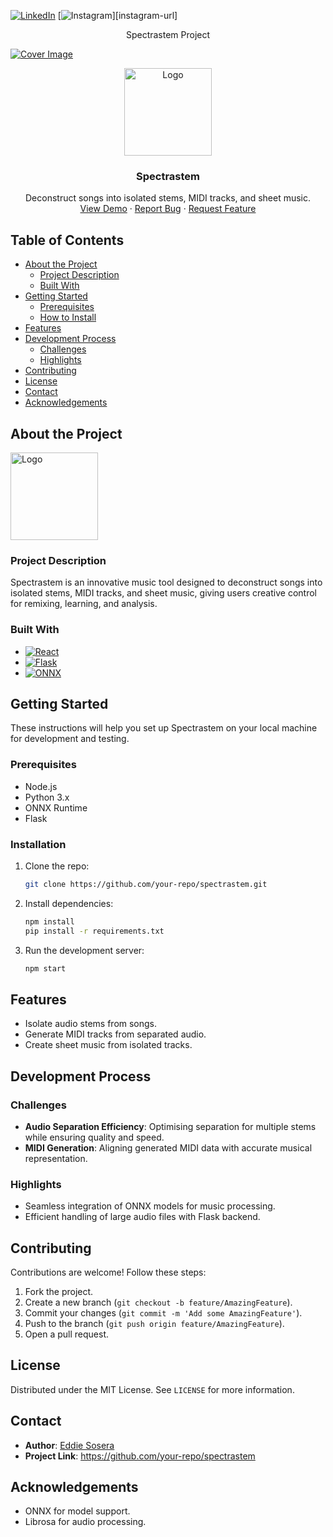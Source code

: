 <!-- Repository Information & Links -->

[![LinkedIn][linkedin-shield]][linkedin-url]
[![Instagram][instagram-shield]][instagram-url]

<p align="center">
Spectrastem Project
</p>

<!-- Cover Image-->
<a href="https://github.com/your-repo/spectrastem">
  <img src="./assets/readme/cover.png" alt="Cover Image">
</a>

<!-- HEADER SECTION -->
<p align="center">
  <a href="https://github.com/your-repo/spectrastem">
    <img src="./assets/icon.png" alt="Logo" width="140" height="140">
  </a>
  
  <h3 align="center">Spectrastem</h3>
  <p align="center">
    Deconstruct songs into isolated stems, MIDI tracks, and sheet music.
    <br>
    <a href="path/to/demonstration/video">View Demo</a> ·
    <a href="https://github.com/your-repo/spectrastem/issues">Report Bug</a> ·
    <a href="https://github.com/your-repo/spectrastem/issues">Request Feature</a>
  </p>
</p>

<!-- TABLE OF CONTENTS -->

## Table of Contents
- [About the Project](#about-the-project)
  - [Project Description](#project-description)
  - [Built With](#built-with)
- [Getting Started](#getting-started)
  - [Prerequisites](#prerequisites)
  - [How to Install](#how-to-install)
- [Features](#features)
- [Development Process](#development-process)
  - [Challenges](#challenges)
  - [Highlights](#highlights)
- [Contributing](#contributing)
- [License](#license)
- [Contact](#contact)
- [Acknowledgements](#acknowledgements)

<!--PROJECT DESCRIPTION-->

## About the Project

<img src="./assets/icon.png" alt="Logo" width="140" height="140">

### Project Description
Spectrastem is an innovative music tool designed to deconstruct songs into isolated stems, MIDI tracks, and sheet music, giving users creative control for remixing, learning, and analysis.

### Built With
- [![React][react-badge]][react-url]
- [![Flask][flask-badge]][flask-url]
- [![ONNX][onnx-badge]][onnx-url]

## Getting Started

These instructions will help you set up Spectrastem on your local machine for development and testing.

### Prerequisites
- Node.js
- Python 3.x
- ONNX Runtime
- Flask

### Installation

1. Clone the repo:
    ```sh
    git clone https://github.com/your-repo/spectrastem.git
    ```

2. Install dependencies:
    ```sh
    npm install
    pip install -r requirements.txt
    ```

3. Run the development server:
    ```sh
    npm start
    ```

## Features
- Isolate audio stems from songs.
- Generate MIDI tracks from separated audio.
- Create sheet music from isolated tracks.
  
## Development Process

### Challenges
- **Audio Separation Efficiency**: Optimising separation for multiple stems while ensuring quality and speed.
- **MIDI Generation**: Aligning generated MIDI data with accurate musical representation.

### Highlights
- Seamless integration of ONNX models for music processing.
- Efficient handling of large audio files with Flask backend.

## Contributing
Contributions are welcome! Follow these steps:
1. Fork the project.
2. Create a new branch (`git checkout -b feature/AmazingFeature`).
3. Commit your changes (`git commit -m 'Add some AmazingFeature'`).
4. Push to the branch (`git push origin feature/AmazingFeature`).
5. Open a pull request.

## License
Distributed under the MIT License. See `LICENSE` for more information.

## Contact
- **Author**: [Eddie Sosera](mailto:email@address)  
- **Project Link**: https://github.com/your-repo/spectrastem

## Acknowledgements
- ONNX for model support.
- Librosa for audio processing.

[linkedin-shield]: https://img.shields.io/badge/-LinkedIn-black.svg?style=flat-square&logo=linkedin&colorB=555
[linkedin-url]: https://www.linkedin.com/
[instagram-shield]: https://img.shields.io/badge/-Instagram-black.svg?style=flat-square&logo=instagram&colorB=555
[react-badge]: https://img.shields.io/badge/React-20232A?style=for-the-badge&logo=react&logoColor=61DAFB
[react-url]: https://reactjs.org/
[flask-badge]: https://img.shields.io/badge/Flask-000000?style=for-the-badge&logo=flask&logoColor=white
[flask-url]: https://flask.palletsprojects.com/
[onnx-badge]: https://img.shields.io/badge/ONNX-005CED?style=for-the-badge&logo=onnx&logoColor=white
[onnx-url]: https://onnx.ai/
